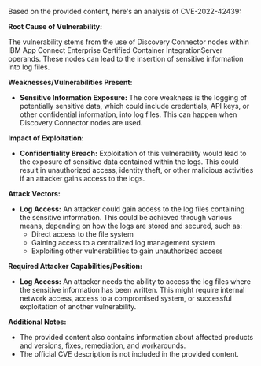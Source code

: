 Based on the provided content, here's an analysis of CVE-2022-42439:

**Root Cause of Vulnerability:**

The vulnerability stems from the use of Discovery Connector nodes within IBM App Connect Enterprise Certified Container IntegrationServer operands. These nodes can lead to the insertion of sensitive information into log files.

**Weaknesses/Vulnerabilities Present:**

- **Sensitive Information Exposure:** The core weakness is the logging of potentially sensitive data, which could include credentials, API keys, or other confidential information, into log files. This can happen when Discovery Connector nodes are used.

**Impact of Exploitation:**

- **Confidentiality Breach:** Exploitation of this vulnerability would lead to the exposure of sensitive data contained within the logs. This could result in unauthorized access, identity theft, or other malicious activities if an attacker gains access to the logs.

**Attack Vectors:**

- **Log Access:** An attacker could gain access to the log files containing the sensitive information. This could be achieved through various means, depending on how the logs are stored and secured, such as:
    - Direct access to the file system
    - Gaining access to a centralized log management system
    - Exploiting other vulnerabilities to gain unauthorized access

**Required Attacker Capabilities/Position:**

- **Log Access:** An attacker needs the ability to access the log files where the sensitive information has been written. This might require internal network access, access to a compromised system, or successful exploitation of another vulnerability.

**Additional Notes:**

- The provided content also contains information about affected products and versions, fixes, remediation, and workarounds.
- The official CVE description is not included in the provided content.
